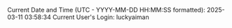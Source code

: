 Current Date and Time (UTC - YYYY-MM-DD HH:MM:SS formatted): 2025-03-11 03:58:34
Current User's Login: luckyaiman
